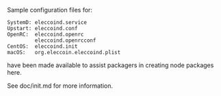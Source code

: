 Sample configuration files for:
```
SystemD: eleccoind.service
Upstart: eleccoind.conf
OpenRC:  eleccoind.openrc
         eleccoind.openrcconf
CentOS:  eleccoind.init
macOS:   org.eleccoin.eleccoind.plist
```
have been made available to assist packagers in creating node packages here.

See doc/init.md for more information.
